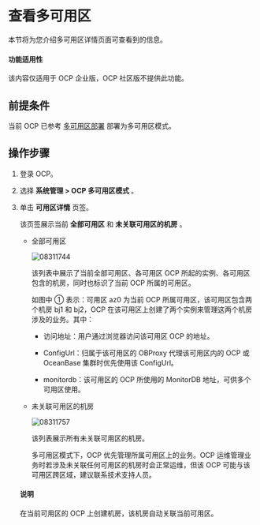 查看多可用区
===========================

本节将为您介绍多可用区详情页面可查看到的信息。

<main id="notice" type='notice'>
<h4>功能适用性</h4>
<p>该内容仅适用于 OCP 企业版，OCP 社区版不提供此功能。</p>
</main>

前提条件
-------------------------

当前 OCP 已参考 [多可用区部署](../../300.deployment-guide/100.deployment-overview/200.multi-node-deplpyment-overview.md) 部署为多可用区模式。

操作步骤
-------------------------

1. 登录 OCP。

2. 选择 **系统管理 \> OCP 多可用区模式** 。

3. 单击 **可用区详情** 页签。

   该页签展示当前 **全部可用区** 和 **未关联可用区的机房** 。
   * 全部可用区

     ![08311744](https://help-static-aliyun-doc.aliyuncs.com/assets/img/zh-CN/2541011361/p313891.png)

     该列表中展示了当前全部可用区、各可用区 OCP 所起的实例、各可用区包含的机房，同时也标识了当前 OCP 所属的可用区。

     如图中 ① 表示：可用区 az0 为当前 OCP 所属可用区，该可用区包含两个机房 bj1 和 bj2，OCP 在该可用区上创建了两个实例来管理这两个机房涉及的业务。其中：
     * 访问地址：用户通过浏览器访问该可用区 OCP 的地址。

     * ConfigUrl：归属于该可用区的 OBProxy 代理该可用区内的 OCP 或 OceanBase 集群时优先使用该 ConfigUrl。

     * monitordb：该可用区的 OCP 所使用的 MonitorDB 地址，可供多个可用区使用。

   * 未关联可用区的机房

     ![08311757](https://help-static-aliyun-doc.aliyuncs.com/assets/img/zh-CN/3541011361/p313899.png)

     该列表展示所有未关联可用区的机房。

     多可用区模式下，OCP 优先管理所属可用区上的业务。OCP 运维管理业务时若涉及未关联任何可用区的机房时会正常运维，但该 OCP 可能与该可用区跨区域，建议联系技术支持人员。

   <main id="notice" type='explain'>
    <h4>说明</h4>
    <p>在当前可用区的 OCP 上创建机房，该机房自动关联当前可用区。</p>
   </main>
